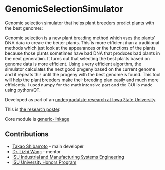 # GenomicSelectionSimulator

Genomic selection simulator that helps plant breeders predict plants with the best genomes:

Genomic selection is a new plant breeding method which uses the plants’ DNA data to create the better plants. This is more efficient than a traditional methods which just look at the appearances or the functions of the plants because those plants sometimes have bad DNA that produces bad plants in the next generation. It turns out that selecting the best plants based on genome data is more efficient.
Using a very efficient algorithm, the simulator calculates the next good progeny based on the current genome and it repeats this until the progeny with the best genome is found. 
This tool will help the plant breeders make their breeding plan easily and much more efficiently. I used numpy for the math intensive part and the GUI is made using python/QT.

Developed as part of an [undergradutate research at Iowa State University](http://lib.dr.iastate.edu/undergradresearch_symposium/2017/presentations/82/).

This is [the research poster](https://github.com/takao42/GenomicSelectionSimulator/blob/master/poster.pdf).

Core module is [generic-linkage](https://github.com/takao42/genetic-linkage)

## Contributions

- [Takao Shibamoto](https://github.com/takao42) - main developer
- [Dr. Lizhi Wang](https://www.imse.iastate.edu/directory/faculty/lizhi-wang/) - mentor
- [ISU Industrial and Manufacturing Systems Engineering](https://www.imse.iastate.edu/)
- [ISU University Honors Program](https://www.honors.iastate.edu/)
